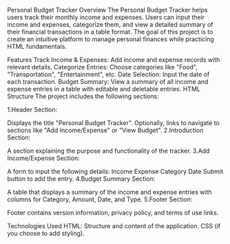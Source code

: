 Personal Budget Tracker
Overview
The Personal Budget Tracker helps users track their monthly income and expenses. Users can input their income and expenses, categorize them, and view a detailed summary of their financial transactions in a table format. The goal of this project is to create an intuitive platform to manage personal finances while practicing HTML fundamentals.

Features
Track Income & Expenses: Add income and expense records with relevant details.
Categorize Entries: Choose categories like "Food", "Transportation", "Entertainment", etc.
Date Selection: Input the date of each transaction.
Budget Summary: View a summary of all income and expense entries in a table with editable and deletable entries.
HTML Structure
The project includes the following sections:

1.Header Section:

Displays the title "Personal Budget Tracker". Optionally, links to navigate to sections like "Add Income/Expense" or "View Budget". 2.Introduction Section:

A section explaining the purpose and functionality of the tracker. 3.Add Income/Expense Section:

A form to input the following details: Income Expense Category Date Submit button to add the entry. 4.Budget Summary Section:

A table that displays a summary of the income and expense entries with columns for Category, Amount, Date, and Type. 5.Footer Section:

Footer contains version information, privacy policy, and terms of use links.

Technologies Used
HTML: Structure and content of the application. CSS (if you choose to add styling).
